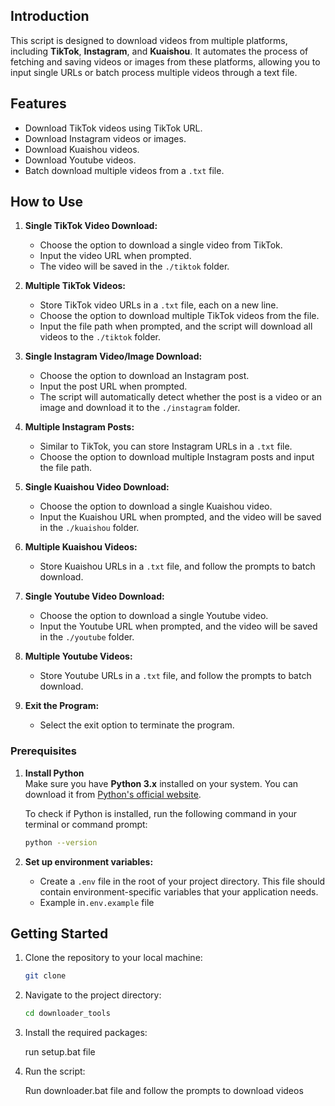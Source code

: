 ## Introduction

This script is designed to download videos from multiple platforms, including **TikTok**, **Instagram**, and **Kuaishou**. It automates the process of fetching and saving videos or images from these platforms, allowing you to input single URLs or batch process multiple videos through a text file.

## Features
- Download TikTok videos using TikTok URL.
- Download Instagram videos or images.
- Download Kuaishou videos.
- Download Youtube videos.
- Batch download multiple videos from a `.txt` file.

## How to Use

1. **Single TikTok Video Download:**
   - Choose the option to download a single video from TikTok.
   - Input the video URL when prompted.
   - The video will be saved in the `./tiktok` folder.

2. **Multiple TikTok Videos:**
   - Store TikTok video URLs in a `.txt` file, each on a new line.
   - Choose the option to download multiple TikTok videos from the file.
   - Input the file path when prompted, and the script will download all videos to the `./tiktok` folder.

3. **Single Instagram Video/Image Download:**
   - Choose the option to download an Instagram post.
   - Input the post URL when prompted.
   - The script will automatically detect whether the post is a video or an image and download it to the `./instagram` folder.

4. **Multiple Instagram Posts:**
   - Similar to TikTok, you can store Instagram URLs in a `.txt` file.
   - Choose the option to download multiple Instagram posts and input the file path.

5. **Single Kuaishou Video Download:**
   - Choose the option to download a single Kuaishou video.
   - Input the Kuaishou URL when prompted, and the video will be saved in the `./kuaishou` folder.

6. **Multiple Kuaishou Videos:**
   - Store Kuaishou URLs in a `.txt` file, and follow the prompts to batch download.

7. **Single Youtube Video Download:**
   - Choose the option to download a single Youtube video.
   - Input the Youtube URL when prompted, and the video will be saved in the `./youtube` folder.

8. **Multiple Youtube Videos:**
   - Store Youtube URLs in a `.txt` file, and follow the prompts to batch download.

9. **Exit the Program:**
   - Select the exit option to terminate the program.

### Prerequisites

1. **Install Python**  
   Make sure you have **Python 3.x** installed on your system. You can download it from [Python's official website](https://www.python.org/downloads/).
   
   To check if Python is installed, run the following command in your terminal or command prompt:

   ```bash
   python --version
   ```

2. **Set up environment variables:**

    - Create a `.env` file in the root of your project directory. This file should contain environment-specific variables that your application needs. 
    - Example in`.env.example` file

## Getting Started

1. Clone the repository to your local machine:

   ```bash
   git clone
   ```

2. Navigate to the project directory:

   ```bash
   cd downloader_tools
   ```

3. Install the required packages:

   run setup.bat file

4. Run the script:

   Run downloader.bat file and follow the prompts to download videos
